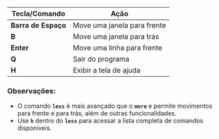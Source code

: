 | **Tecla/Comando**   | **Ação**                    |
| ------------------- | --------------------------- |
| **Barra de Espaço** | Move uma janela para frente |
| **B**               | Move uma janela para trás   |
| **Enter**           | Move uma linha para frente  |
| **Q**               | Sair do programa            |
| **H**               | Exibir a tela de ajuda      |

### Observações:

- O comando **`less`** é mais avançado que o **`more`** e permite movimentos para frente e para trás, além de outras funcionalidades.
- Use **`h`** dentro do **`less`** para acessar a lista completa de comandos disponíveis.